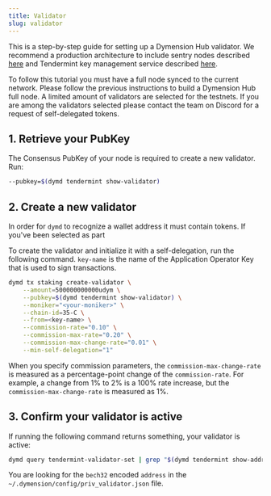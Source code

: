 ```yaml
---
title: Validator
slug: validator
---
```


This is a step-by-step guide for setting up a Dymension Hub validator. We recommend a production architecture to include sentry nodes described [here](https://docs.tendermint.com/v0.34/tendermint-core/validators.html) and Tendermint key management service described [here](https://github.com/iqlusioninc/tmkms).

To follow this tutorial you must have a full node synced to the current network. Please follow the previous instructions to build a Dymension Hub full node. A limited amount of validators are selected for the testnets. If you are among the validators selected please contact the team on Discord for a request of self-delegated tokens.

## 1. Retrieve your PubKey

The Consensus PubKey of your node is required to create a new validator. Run:

```bash
--pubkey=$(dymd tendermint show-validator)
```

## 2. Create a new validator

In order for `dymd` to recognize a wallet address it must contain tokens. If you've been selected as part

To create the validator and initialize it with a self-delegation, run the following command. `key-name` is the name of the Application Operator Key that is used to sign transactions.

```bash
dymd tx staking create-validator \
    --amount=500000000000udym \
    --pubkey=$(dymd tendermint show-validator) \
    --moniker="<your-moniker>" \
    --chain-id=35-C \
    --from=<key-name> \
    --commission-rate="0.10" \
    --commission-max-rate="0.20" \
    --commission-max-change-rate="0.01" \
    --min-self-delegation="1"
```

When you specify commission parameters, the `commission-max-change-rate` is measured as a percentage-point change of the `commission-rate`. For example, a change from 1% to 2% is a 100% rate increase, but the `commission-max-change-rate` is measured as 1%.

## 3. Confirm your validator is active

If running the following command returns something, your validator is active:

```bash
dymd query tendermint-validator-set | grep "$(dymd tendermint show-address)"
```

You are looking for the `bech32` encoded `address` in the `~/.dymension/config/priv_validator.json` file.
